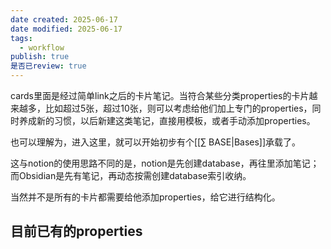 ```yaml
---
date created: 2025-06-17
date modified: 2025-06-17
tags:
  - workflow
publish: true
是否已review: true
---
```


cards里面是经过简单link之后的卡片笔记。当符合某些分类properties的卡片越来越多，比如超过5张，超过10张，则可以考虑给他们加上专门的properties，同时养成新的习惯，以后新建这类笔记，直接用模板，或者手动添加properties。

也可以理解为，进入这里，就可以开始初步有个[[∑ BASE|Bases]]承载了。

这与notion的使用思路不同的是，notion是先创建database，再往里添加笔记；而Obsidian是先有笔记，再动态按需创建database索引收纳。

当然并不是所有的卡片都需要给他添加properties，给它进行结构化。

## 目前已有的properties
